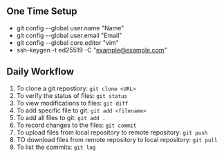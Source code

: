 One Time Setup
---
- git config --global user.name "Name"
- git config --global user.email "Email"
- git config --global core.editor "vim"
- ssh-keygen -t ed25519 -C "example@example.com"

Daily Workflow
---
1. To clone a git repostiory: `git clone <URL>`
2. To verify the status of files: `git status`
3. To view modifications to files: `git diff`
4. To add specific file to git: `git add <filename>`
5. To add all files to git: `git add .`
6. To record changes to the files: `git commit`
7. To upload files from local repository to remote repository: `git push`
8. TO download files from remote repository to local repository: `git pull`
9. To list the commits: `git log`

